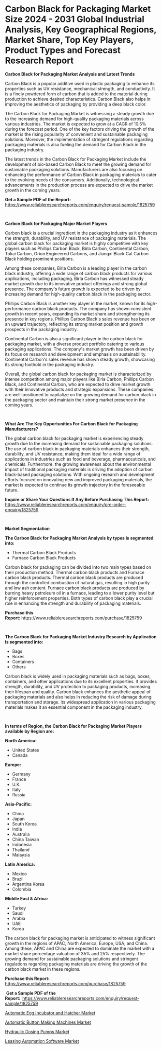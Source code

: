 <p><h1>Carbon Black for Packaging Market Size 2024 - 2031 Global Industrial Analysis, Key Geographical Regions, Market Share, Top Key Players, Product Types and Forecast Research Report</h1></p><p><strong>Carbon Black for Packaging Market Analysis and Latest Trends</strong></p>
<p><p>Carbon Black is a popular additive used in plastic packaging to enhance its properties such as UV resistance, mechanical strength, and conductivity. It is a finely powdered form of carbon that is added to the material during production to achieve desired characteristics. Carbon Black also helps in improving the aesthetics of packaging by providing a deep black color.</p><p>The Carbon Black for Packaging Market is witnessing a steady growth due to the increasing demand for high-quality packaging materials across various industries. The market is expected to grow at a CAGR of 10.5% during the forecast period. One of the key factors driving the growth of the market is the rising popularity of convenient and sustainable packaging solutions. Moreover, the implementation of stringent regulations regarding packaging materials is also fueling the demand for Carbon Black in the packaging industry.</p><p>The latest trends in the Carbon Black for Packaging Market include the development of bio-based Carbon Black to meet the growing demand for sustainable packaging solutions. Manufacturers are also focusing on enhancing the performance of Carbon Black in packaging materials to cater to the evolving needs of the consumers. Additionally, technological advancements in the production process are expected to drive the market growth in the coming years.</p></p>
<p><strong>Get a Sample PDF of the Report:&nbsp;</strong> <a href="https://www.reliableresearchreports.com/enquiry/request-sample/1825759">https://www.reliableresearchreports.com/enquiry/request-sample/1825759</a></p>
<p>&nbsp;</p>
<p><strong>Carbon Black for Packaging Major Market Players</strong></p>
<p><p>Carbon black is a crucial ingredient in the packaging industry as it enhances the strength, durability, and UV resistance of packaging materials. The global carbon black for packaging market is highly competitive with key players such as Phillips Carbon Black, Birla Carbon, Continental Carbon, Tokai Carbon, Orion Engineered Carbons, and Jiangxi Black Cat Carbon Black holding prominent positions.</p><p>Among these companies, Birla Carbon is a leading player in the carbon black industry, offering a wide range of carbon black products for various applications, including packaging. Birla Carbon has witnessed steady market growth due to its innovative product offerings and strong global presence. The company's future growth is expected to be driven by increasing demand for high-quality carbon black in the packaging sector.</p><p>Phillips Carbon Black is another key player in the market, known for its high-performance carbon black products. The company has shown consistent growth in recent years, expanding its market share and strengthening its presence in key regions. Phillips Carbon Black's sales revenue has been on an upward trajectory, reflecting its strong market position and growth prospects in the packaging industry.</p><p>Continental Carbon is also a significant player in the carbon black for packaging market, with a diverse product portfolio catering to various packaging applications. The company's market growth has been driven by its focus on research and development and emphasis on sustainability. Continental Carbon's sales revenue has shown steady growth, showcasing its strong foothold in the packaging industry.</p><p>Overall, the global carbon black for packaging market is characterized by intense competition among major players like Birla Carbon, Phillips Carbon Black, and Continental Carbon, who are expected to drive market growth with their innovative products and strategic expansions. These companies are well-positioned to capitalize on the growing demand for carbon black in the packaging sector and maintain their strong market presence in the coming years.</p></p>
<p>&nbsp;</p>
<p><strong>What Are The Key Opportunities For Carbon Black for Packaging Manufacturers?</strong></p>
<p><p>The global carbon black for packaging market is experiencing steady growth due to the increasing demand for sustainable packaging solutions. The use of carbon black in packaging materials enhances their strength, durability, and UV resistance, making them ideal for a wide range of applications in industries such as food and beverage, pharmaceuticals, and chemicals. Furthermore, the growing awareness about the environmental impact of traditional packaging materials is driving the adoption of carbon black-based packaging solutions. With ongoing research and development efforts focused on innovating new and improved packaging materials, the market is expected to continue its growth trajectory in the foreseeable future.</p></p>
<p><strong>Inquire or Share Your Questions If Any Before Purchasing This Report:</strong> <a href="https://www.reliableresearchreports.com/enquiry/pre-order-enquiry/1825759">https://www.reliableresearchreports.com/enquiry/pre-order-enquiry/1825759</a></p>
<p>&nbsp;</p>
<p><strong>Market Segmentation</strong></p>
<p><strong>The Carbon Black for Packaging Market Analysis by types is segmented into:</strong></p>
<p><ul><li>Thermal Carbon Black Products</li><li>Furnace Carbon Black Products</li></ul></p>
<p><p>Carbon black for packaging can be divided into two main types based on their production method: Thermal carbon black products and Furnace carbon black products. Thermal carbon black products are produced through the controlled combustion of natural gas, resulting in high purity and low ash content. Furnace carbon black products are produced by burning heavy petroleum oil in a furnace, leading to a lower purity level but higher reinforcement properties. Both types of carbon black play a crucial role in enhancing the strength and durability of packaging materials.</p></p>
<p><strong>Purchase this Report:&nbsp;</strong><a href="https://www.reliableresearchreports.com/purchase/1825759">https://www.reliableresearchreports.com/purchase/1825759</a></p>
<p>&nbsp;</p>
<p><strong>The Carbon Black for Packaging Market Industry Research by Application is segmented into:</strong></p>
<p><ul><li>Bags</li><li>Boxes</li><li>Containers</li><li>Others</li></ul></p>
<p><p>Carbon black is widely used in packaging materials such as bags, boxes, containers, and other applications due to its excellent properties. It provides strength, durability, and UV protection to packaging products, increasing their lifespan and quality. Carbon black enhances the aesthetic appeal of packaging materials and also helps in reducing the risk of damage during transportation and storage. Its widespread application in various packaging materials makes it an essential component in the packaging industry.</p></p>
<p>&nbsp;</p>
<p><strong>In terms of Region, the Carbon Black for Packaging Market Players available by Region are:</strong></p>
<p>
    <p> <strong> North America: </strong>
        <ul>
            <li>United States</li>
            <li>Canada</li>
        </ul>
        </p> 
    <p> <strong> Europe: </strong>
        <ul>
            <li>Germany</li>
            <li>France</li>
            <li>U.K.</li>
            <li>Italy</li>
            <li>Russia</li>
        </ul>
        </p> 
    <p> <strong> Asia-Pacific: </strong>
        <ul>
            <li>China</li>
            <li>Japan</li>
            <li>South Korea</li>
            <li>India</li>
            <li>Australia</li>
            <li>China Taiwan</li>
            <li>Indonesia</li>
            <li>Thailand</li>
            <li>Malaysia</li>
        </ul>
        </p> 
    <p> <strong> Latin America: </strong>
        <ul>
            <li>Mexico</li>
            <li>Brazil</li>
            <li>Argentina Korea</li>
            <li>Colombia</li>
        </ul>
        </p> 
    <p> <strong> Middle East & Africa: </strong>
        <ul>
            <li>Turkey</li>
            <li>Saudi</li>
            <li>Arabia</li>
            <li>UAE</li>
            <li>Korea</li>
        </ul>
    </p>
    </p>
<p><p>The carbon black for packaging market is anticipated to witness significant growth in the regions of APAC, North America, Europe, USA, and China. Among these, APAC and China are expected to dominate the market with a market share percentage valuation of 35% and 25% respectively. The growing demand for sustainable packaging solutions and stringent regulations regarding packaging materials are driving the growth of the carbon black market in these regions.</p></p>
<p><strong>Purchase this Report: </strong><a href="https://www.reliableresearchreports.com/purchase/1825759">https://www.reliableresearchreports.com/purchase/1825759</a></p>
<p>&nbsp;<strong>Get a Sample PDF of the Report:&nbsp;&nbsp;</strong><a href="https://www.reliableresearchreports.com/enquiry/request-sample/1825759">https://www.reliableresearchreports.com/enquiry/request-sample/1825759</a></p>
<p><strong></strong></p>
<p><p><a href="https://view.publitas.com/reportprime-1/automatic-egg-incubator-and-hatcher-market-size-furnishes-valuable-information-encompassing-market-share-market-trends-and-projections-spanning-from-2023-to-2030/">Automatic Egg Incubator and Hatcher Market</a></p><p><a href="https://view.publitas.com/reportprime-1/automatic-button-making-machines-market-offer-valuable-insights-into-market-size-market-share-market-trends-and-projections-spanning-from-2023-to-2030/">Automatic Button Making Machines Market</a></p><p><a href="https://view.publitas.com/reportprime-1/hydraulic-dosing-pumps-market-research-report-provides-thorough-industry-overview-which-offers-an-in-depth-analysis-of-product-trends-and-new-market-divisions/">Hydraulic Dosing Pumps Market</a></p><p><a href="https://unruly-ladybug-44b.notion.site/Decoding-the-Leasing-Automation-Software-Market-A-Deep-Dive-into-the-Latest-Market-Trends-Market-S-5f463bb3f9394e6a92130e275ae447a2">Leasing Automation Software Market</a></p></p>